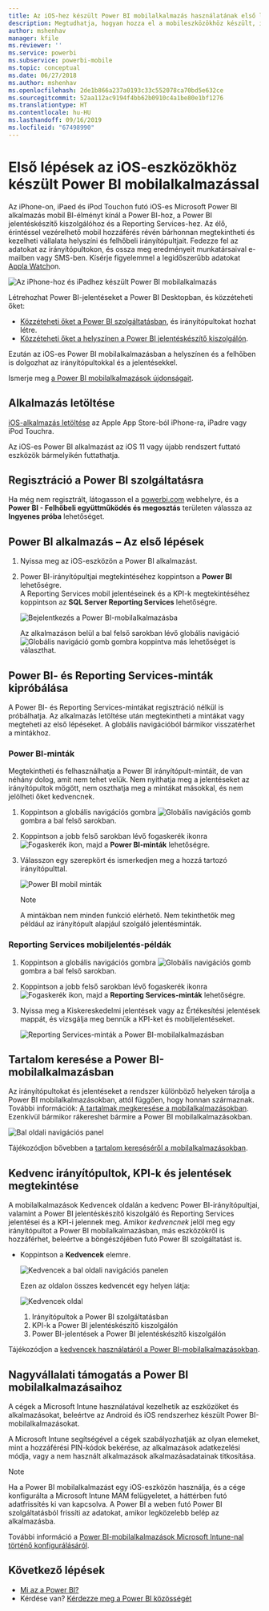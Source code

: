 ```yaml
---
title: Az iOS-hez készült Power BI mobilalkalmazás használatának első lépései
description: Megtudhatja, hogyan hozza el a mobileszközökhöz készült, iOS-es Microsoft Power BI-alkalmazás a Power BI-t az Ön zsebébe, a helyszíni és felhőbeli üzleti információkhoz való mobil hozzáféréssel együtt.
author: mshenhav
manager: kfile
ms.reviewer: ''
ms.service: powerbi
ms.subservice: powerbi-mobile
ms.topic: conceptual
ms.date: 06/27/2018
ms.author: mshenhav
ms.openlocfilehash: 2de1b866a237a0193c33c552078ca70bd5e632ce
ms.sourcegitcommit: 52aa112ac9194f4bb62b0910c4a1be80e1bf1276
ms.translationtype: HT
ms.contentlocale: hu-HU
ms.lasthandoff: 09/16/2019
ms.locfileid: "67498990"
---
```

# <a name="get-started-with-the-power-bi-mobile-app-on-ios-devices"></a>Első lépések az iOS-eszközökhöz készült Power BI mobilalkalmazással
Az iPhone-on, iPaed és iPod Touchon futó iOS-es Microsoft Power BI alkalmazás mobil BI-élményt kínál a Power BI-hoz, a Power BI jelentéskészítő kiszolgálóhoz és a Reporting Services-hez. Az élő, érintéssel vezérelhető mobil hozzáférés révén bárhonnan megtekintheti és kezelheti vállalata helyszíni és felhőbeli irányítópultjait. Fedezze fel az adatokat az irányítópultokon, és ossza meg eredményeit munkatársaival e-mailben vagy SMS-ben. Kísérje figyelemmel a legidőszerűbb adatokat [Appla Watch](mobile-apple-watch.md)on.  

![Az iPhone-hoz és iPadhez készült Power BI mobilalkalmazás](./media/mobile-iphone-app-get-started/pbi_ipad_iphonedevices.png)

Létrehozhat Power BI-jelentéseket a Power BI Desktopban, és közzéteheti őket:

* [Közzéteheti őket a Power BI szolgáltatásban](../../service-get-started.md), és irányítópultokat hozhat létre.
* [Közzéteheti őket a helyszínen a Power BI jelentéskészítő kiszolgálón](../../report-server/quickstart-create-powerbi-report.md).

Ezután az iOS-es Power BI mobilalkalmazásban a helyszínen és a felhőben is dolgozhat az irányítópultokkal és a jelentésekkel.

Ismerje meg [a Power BI mobilalkalmazások újdonságait](mobile-whats-new-in-the-mobile-apps.md).

## <a name="download-the-app"></a>Alkalmazás letöltése
[iOS-alkalmazás letöltése](http://go.microsoft.com/fwlink/?LinkId=522062 "iOS-alkalmazás letöltése") az Apple App Store-ból iPhone-ra, iPadre vagy iPod Touchra.

Az iOS-es Power BI alkalmazást az iOS 11 vagy újabb rendszert futtató eszközök bármelyikén futtathatja. 

## <a name="sign-up-for-the-power-bi-service"></a>Regisztráció a Power BI szolgáltatásra
Ha még nem regisztrált, látogasson el a [powerbi.com](https://powerbi.microsoft.com/get-started/) webhelyre, és a **Power BI - Felhőbeli együttműködés és megosztás** területen válassza az **Ingyenes próba** lehetőséget.


## <a name="get-started-with-the-power-bi-app"></a>Power BI alkalmazás – Az első lépések
1. Nyissa meg az iOS-eszközön a Power BI alkalmazást.
2. Power BI-irányítópultjai megtekintéséhez koppintson a **Power BI** lehetőségre.  
   A Reporting Services mobil jelentéseinek és a KPI-k megtekintéséhez koppintson az **SQL Server Reporting Services** lehetőségre.
   
   ![Bejelentkezés a Power BI-mobilalkalmazásba](./media/mobile-iphone-app-get-started/power-bi-connect-to-login.png)
   
   Az alkalmazáson belül a bal felső sarokban lévő globális navigáció ![Globális navigáció gomb](./././media/mobile-iphone-app-get-started/power-bi-iphone-global-nav-button.png) gombra koppintva más lehetőséget is választhat. 

## <a name="try-the-power-bi-and-reporting-services-samples"></a>Power BI- és Reporting Services-minták kipróbálása
A Power BI- és Reporting Services-mintákat regisztráció nélkül is próbálhatja. Az alkalmazás letöltése után megtekintheti a mintákat vagy megteheti az első lépéseket. A globális navigációból bármikor visszatérhet a mintákhoz.

### <a name="power-bi-samples"></a>Power BI-minták
Megtekintheti és felhasználhatja a Power BI irányítópult-mintáit, de van néhány dolog, amit nem tehet velük. Nem nyithatja meg a jelentéseket az irányítópultok mögött, nem oszthatja meg a mintákat másokkal, és nem jelölheti őket kedvencnek.

1. Koppintson a globális navigációs gombra ![Globális navigációs gomb](./././media/mobile-iphone-app-get-started/power-bi-iphone-global-nav-button.png) gombra a bal felső sarokban.
2. Koppintson a jobb felső sarokban lévő fogaskerék ikonra ![Fogaskerék ikon](././media/mobile-iphone-app-get-started/power-bi-ios-gear-icon.png), majd a **Power BI-minták** lehetőségre.
3. Válasszon egy szerepkört és ismerkedjen meg a hozzá tartozó irányítópulttal.  
   
   ![Power BI mobil minták](./media/mobile-iphone-app-get-started/power-bi-iphone-powerbi-samples.png)
   
   > [!NOTE]
   > A mintákban nem minden funkció elérhető. Nem tekinthetők meg például az irányítópult alapjául szolgáló jelentésminták. 
   > 
   > 

### <a name="reporting-services-mobile-report-samples"></a>Reporting Services mobiljelentés-példák
1. Koppintson a globális navigációs gombra ![Globális navigációs gomb](./././media/mobile-iphone-app-get-started/power-bi-iphone-global-nav-button.png) gombra a bal felső sarokban.
2. Koppintson a jobb felső sarokban lévő fogaskerék ikonra ![Fogaskerék ikon](././media/mobile-iphone-app-get-started/power-bi-ios-gear-icon.png), majd a **Reporting Services-minták** lehetőségre.
3. Nyissa meg a Kiskereskedelmi jelentések vagy az Értékesítési jelentések mappát, és vizsgálja meg bennük a KPI-ket és mobiljelentéseket.
   
   ![Reporting Services-minták a Power BI-mobilalkalmazásban](./media/mobile-iphone-app-get-started/power-bi-reporting-services-samples.png)

## <a name="find-your-content-in-the-power-bi-mobile-apps"></a>Tartalom keresése a Power BI-mobilalkalmazásban
Az irányítópultokat és jelentéseket a rendszer különböző helyeken tárolja a Power BI mobilalkalmazásokban, attól függően, hogy honnan származnak. További információk: [A tartalmak megkeresése a mobilalkalmazásokban](mobile-apps-quickstart-view-dashboard-report.md). Ezenkívül bármikor rákereshet bármire a Power BI mobilalkalmazásokban. 

![Bal oldali navigációs panel](./media/mobile-iphone-app-get-started/power-bi-iphone-left-nav.png)

Tájékozódjon bővebben a [tartalom kereséséről a mobilalkalmazásokban](mobile-apps-quickstart-view-dashboard-report.md).

## <a name="view-your-favorite-dashboards-kpis-and-reports"></a>Kedvenc irányítópultok, KPI-k és jelentések megtekintése
A mobilalkalmazások Kedvencek oldalán a kedvenc Power BI-irányítópultjai, valamint a Power BI jelentéskészítő kiszolgáló és Reporting Services jelentései és a KPI-i jelennek meg. Amikor *kedvencnek* jelöl meg egy irányítópultot a Power BI mobilalkalmazásban, más eszközökről is hozzáférhet, beleértve a böngészőjében futó Power BI szolgáltatást is. 

* Koppintson a **Kedvencek** elemre.
  
   ![Kedvencek a bal oldali navigációs panelen](./media/mobile-iphone-app-get-started/power-bi-iphone-favorites-nav.png)
  
   Ezen az oldalon összes kedvencét egy helyen látja:
  
   ![Kedvencek oldal](./media/mobile-iphone-app-get-started/power-bi-iphone-faves-report-server-number-callouts.png)
  
  1. Irányítópultok a Power BI szolgáltatásban
  2. KPI-k a Power BI jelentéskészítő kiszolgálón
  3. Power BI-jelentések a Power BI jelentéskészítő kiszolgálón

Tájékozódjon a [kedvencek használatáról a Power BI-mobilalkalmazásokban](mobile-apps-favorites.md).

## <a name="enterprise-support-for-the-power-bi-mobile-apps"></a>Nagyvállalati támogatás a Power BI mobilalkalmazásaihoz
A cégek a Microsoft Intune használatával kezelhetik az eszközöket és alkalmazásokat, beleértve az Android és iOS rendszerhez készült Power BI-mobilalkalmazásokat.

A Microsoft Intune segítségével a cégek szabályozhatják az olyan elemeket, mint a hozzáférési PIN-kódok bekérése, az alkalmazások adatkezelési módja, vagy a nem használt alkalmazások alkalmazásadatainak titkosítása.

> [!NOTE]
> Ha a Power BI mobilalkalmazást egy iOS-eszközön használja, és a cége konfigurálta a Microsoft Intune MAM felügyeletet, a háttérben futó adatfrissítés ki van kapcsolva. A Power BI a weben futó Power BI szolgáltatásból frissíti az adatokat, amikor legközelebb belép az alkalmazásba.
> 

További információ a [Power BI-mobilalkalmazások Microsoft Intune-nal történő konfigurálásáról](../../service-admin-mobile-intune.md). 

## <a name="next-steps"></a>Következő lépések

* [Mi az a Power BI?](../../power-bi-overview.md)
* Kérdése van? [Kérdezze meg a Power BI közösségét](http://community.powerbi.com/)


